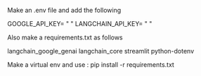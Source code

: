 Make an .env file and add the following


GOOGLE_API_KEY= " "
LANGCHAIN_API_KEY= " "


Also make a requirements.txt as follows

langchain_google_genai
langchain_core
streamlit
python-dotenv


Make a virtual env and use  :  pip install -r requirements.txt
